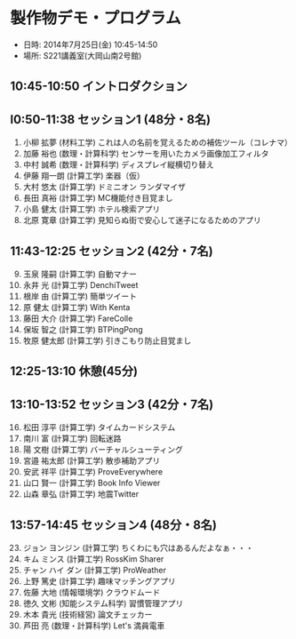 # 製作物デモ・プログラム

* 日時: 2014年7月25日(金) 10:45-14:50
* 場所: S221講義室(大岡山南2号館)

## 10:45-10:50 イントロダクション

## l0:50-11:38 セッション1 (48分・8名)

1. 小柳 拡夢 (材料工学) これは人の名前を覚えるための補佐ツール（コレナマ）
2. 加藤 裕也 (数理・計算科学) センサーを用いたカメラ画像加工フィルタ
3. 中村 誠希 (数理・計算科学) ディスプレイ縦横切り替え
4. 伊藤 翔一朗 (計算工学) 楽器（仮）
5. 大村 悠太 (計算工学) ドミニオン ランダマイザ
6. 長田 真裕 (計算工学) MC機能付き目覚まし
7. 小島 健太 (計算工学) ホテル検索アプリ
8. 北原 寛章 (計算工学) 見知らぬ街で安心して迷子になるためのアプリ

## 11:43-12:25 セッション2 (42分・7名)

9. 玉泉 隆嗣 (計算工学) 自動マナー
10. 永井 光 (計算工学) DenchiTweet
11. 根岸 由 (計算工学) 簡単ツイート
12. 原 健太 (計算工学) With Kenta
13. 藤田 大介 (計算工学) FareColle
14. 保坂 智之 (計算工学) BTPingPong
15. 牧原 健太郎 (計算工学) 引きこもり防止目覚まし

## 12:25-13:10 休憩(45分)

## 13:10-13:52 セッション3 (42分・7名)

16. 松田 淳平 (計算工学) タイムカードシステム
17. 南川 富 (計算工学) 回転迷路
18. 陽 文樹 (計算工学) バーチャルシューティング
19. 宮邉 祐太郎 (計算工学) 散歩補助アプリ
20. 安武 祥平 (計算工学) ProveEverywhere
21. 山口 賢一 (計算工学) Book Info Viewer
22. 山森 章弘 (計算工学) 地震Twitter

## 13:57-14:45 セッション4 (48分・8名)

23. ジョン ヨンジン (計算工学) ちくわにも穴はあるんだよなぁ・・・
24. キム ミンス (計算工学) RossKim Sharer
25. チャン ハイ ダン (計算工学) ProWeather
26. 上野 篤史 (計算工学) 趣味マッチングアプリ
27. 佐藤 大地 (情報環境学) クラウドムード
28. 徳久 文彬 (知能システム科学) 習慣管理アプリ
29. 木本 貴光 (技術経営) 論文チェッカー
30. 芦田 亮 (数理・計算科学) Let's 満員電車
